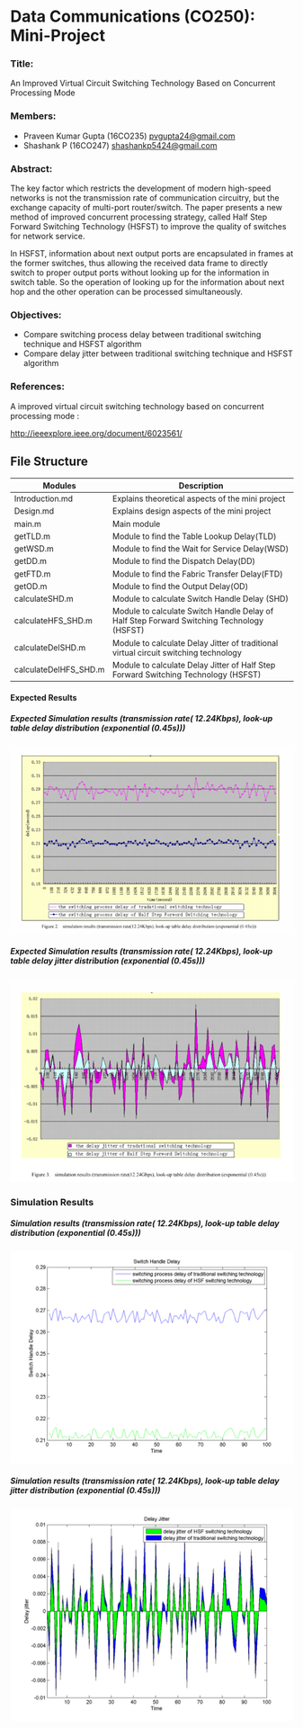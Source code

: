 # Data Communications (CO250): Mini-Project

### Title:

An Improved Virtual Circuit Switching Technology Based on Concurrent Processing Mode

### Members:
* Praveen Kumar Gupta (16CO235)   pvgupta24@gmail.com
*  Shashank P (16CO247)           shashankp5424@gmail.com

### Abstract:

The key factor which restricts the development of modern high-speed networks is not the transmission rate of communication circuitry, but the exchange capacity of multi-port router/switch. The paper presents a new method of improved concurrent processing strategy, called Half Step Forward Switching Technology (HSFST) to improve the quality of switches for network service. 

In HSFST, information about next output ports are encapsulated in frames at the former switches, thus allowing the received data frame to directly switch to proper output ports without looking up for the information in switch table. So the operation of looking up for the information about next hop and the other operation can be processed simultaneously.

### Objectives:

* Compare switching process delay between traditional switching technique and HSFST algorithm
* Compare delay jitter between traditional switching technique and HSFST algorithm

### References:

A improved virtual circuit switching technology based on concurrent processing mode : 

http://ieeexplore.ieee.org/document/6023561/

## File Structure

| Modules        	    | Description 
| ------------- 	    |------------- 
| Introduction.md	    | Explains theoretical aspects of the mini project 
| Design.md      	    | Explains design aspects of the mini project  
| main.m  			    | Main module     
| getTLD.m              | Module to find the Table Lookup Delay(TLD)
| getWSD.m              | Module to find the Wait for Service Delay(WSD)
| getDD.m               | Module to find the Dispatch Delay(DD)
| getFTD.m              | Module to find the Fabric Transfer Delay(FTD)
| getOD.m               | Module to find the Output Delay(OD)
| calculateSHD.m        | Module to calculate Switch Handle Delay (SHD)
| calculateHFS_SHD.m    | Module to calculate Switch Handle Delay of Half Step Forward Switching Technology (HSFST)
| calculateDelSHD.m     | Module to calculate Delay Jitter of traditional virtual circuit switching technology
| calculateDelHFS_SHD.m | Module to calculate Delay Jitter of Half Step Forward Switching Technology (HSFST)

#### Expected Results

##### Expected Simulation results (transmission rate( 12.24Kbps), look-up table delay distribution (exponential (0.45s)))
![Delay](delay.png)

##### Expected Simulation results (transmission rate( 12.24Kbps), look-up table delay jitter distribution (exponential (0.45s)))
![Delay jitter](delay_jitter.png)

### Simulation Results

##### Simulation results (transmission rate( 12.24Kbps), look-up table delay distribution (exponential (0.45s)))
![Delay](SHD.png)

##### Simulation results (transmission rate( 12.24Kbps), look-up table delay jitter distribution (exponential (0.45s)))
![Delay jitter](DelayJitter.png)